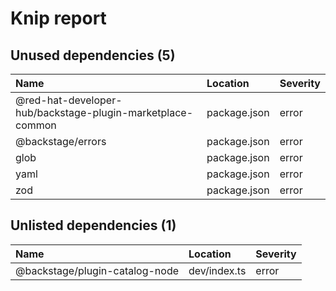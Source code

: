 # Knip report

## Unused dependencies (5)

| Name                                                       | Location     | Severity |
| :--------------------------------------------------------- | :----------- | :------- |
| @red-hat-developer-hub/backstage-plugin-marketplace-common | package.json | error    |
| @backstage/errors                                          | package.json | error    |
| glob                                                       | package.json | error    |
| yaml                                                       | package.json | error    |
| zod                                                        | package.json | error    |

## Unlisted dependencies (1)

| Name                           | Location     | Severity |
| :----------------------------- | :----------- | :------- |
| @backstage/plugin-catalog-node | dev/index.ts | error    |
